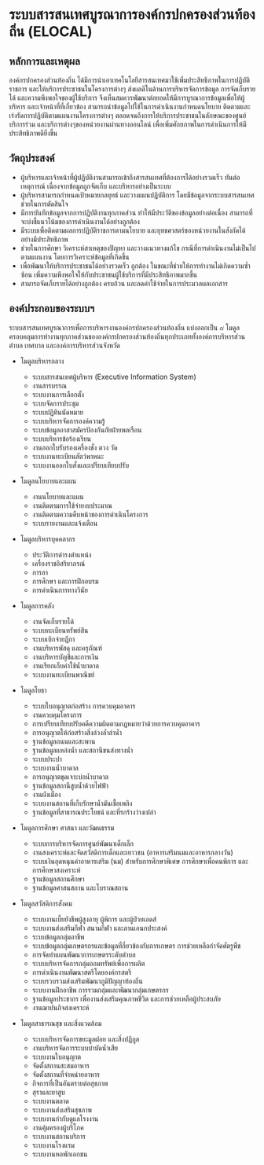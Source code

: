 # ระบบสารสนเทศบูรณาการองค์กรปกครองส่วนท้องถิ่น (ELOCAL)

## หลักการและเหตุผล

องค์กรปกครองส่วนท้องถิ่น ได้มีการนำเอาเทคโนโลยีสารสนเทศมาใช้เพิ่มประสิทธิภาพในการปฏิบัติราชการ และให้บริการประชาชนในโครงการต่างๆ ส่งผลดีในด้านการบริหารจัดการข้อมูล การจัดเก็บรายได้ และความพึงพอใจของผู้ใช้บริการ จึงเห็นสมควรพัฒนาต่อยอดให้มีการบูรณาการข้อมูลเพื่อให้ผู้บริหาร และเจ้าหน้าที่ที่เกี่ยวข้อง สามารถนำข้อมูลไปใช้ในการดำเนินงานกำหนดนโยบาย ติดตามและเร่งรัดการปฏิบัติตามแผนงานโครงการต่างๆ ตลอดจนถึงการให้บริการประชาชนในลักษณะของศูนย์บริการร่วม และบริการต่างๆของหน่วยงานผ่านทางออนไลน์ เพื่อเพิ่มศักยภาพในการดำเนินการให้มีประสิทธิภาพดียิ่งขึ้น

## วัตถุประสงค์

* ผู้บริหารและเจ้าหน้าที่ผู้ปฏิบัติงานสามารถเข้าถึงสารสนเทศที่ต้องการได้อย่างรวดเร็ว ทันต่อเหตุการณ์ เนื่องจากข้อมูลถูกจัดเก็บ และบริหารอย่างเป็นระบบ
* ผู้บริหารสามารถกำหนดเป้าหมายกลยุทธ์ และวางแผนปฏิบัติการ โดยมีข้อมูลจากระบบสารสนเทศ ช่วยในการตัดสินใจ
* มีการบันทึกข้อมูลจากการปฏิบัติงานทุกภาคส่วน ทำให้มีประวัติของข้อมูลอย่างต่อเนื่อง สามารถที่จะบ่งชี้แนวโน้มของการดำเนินงานได้อย่างถูกต้อง
* มีระบบเพื่อติดตามผลการปฏิบัติราชการตามนโยบาย และยุทธศาสตร์ของหน่วยงานในสังกัดได้อย่างมีประสิทธิภาพ
* ช่วยในการศึกษา วิเคราะห์สาเหตุของปัญหา และวางแนวทางแก้ไข กรณีที่การดำเนินงานไม่เป็นไปตามแผนงาน โดยการวิเคราะห์ข้อมูลที่เกิดขึ้น
* เพื่อพัฒนาให้บริการประชาชนได้อย่างรวดเร็ว ถูกต้อง ในขณะที่ช่วยให้การทำงานไม่เกิดความซ้ำซ้อน เพิ่มความพึงพอใจให้กับประชาชนผู้ใช้บริการที่มีประสิทธิภาพมากขึ้น
* สามารถจัดเก็บรายได้อย่างถูกต้อง ครบถ้วน และลดค่าใช้จ่ายในการประมวลผลเอกสาร


## องค์ประกอบของระบบฯ

ระบบสารสนเทศบูรณาการเพื่อการบริหารงานองค์กรปกครองส่วนท้องถิ่น แบ่งออกเป็น ๘ โมดูลครอบคลุมการทำงานทุกภาคส่วนขององค์กรปกครองส่วนท้องถิ่นทุกประเภททั้งองค์การบริหารส่วนตำบล เทศบาล และองค์การบริหารส่วนจังหวัด

* โมดูลบริหารกลาง
  * ระบบสารสนเทศผู้บริหาร (Executive Information System)
  * งานสารบรรณ
  * ระบบงานการเลือกตั้ง
  * ระบบจัดการประชุม
  * ระบบปฏิทินนัดหมาย
  * ระบบบริหารจัดการองค์ความรู้
  * ระบบข้อมูลอาสาสมัครป้องกันภัยฝ่ายพลเรือน
  * ระบบบริหารข้อร้องเรียน
  * งานออกใบรับรองเครื่องชั่ง ตวง วัด
  * ระบบงานทะเบียนสัตว์พาหนะ
  * ระบบงานออกใบสั่งและเปรียบเทียบปรับ

* โมดูลนโยบายและแผน
  * งานนโยบายและแผน
  * งานติดตามการใช้จ่ายงบประมาณ
  * งานติดตามความคืบหน้าของการดำเนินโครงการ
  * ระบบรายงานและแจ้งเตือน

* โมดูลบริหารบุคคลากร
  * ประวัติการดำรงตำแหน่ง
  * เครื่องราชอิสริยาภรณ์
  * การลา
  * การศึกษา และการฝึกอบรม
  * การดำเนินการทางวินัย

* โมดูลการคลัง
  * งานจัดเก็บรายได้
  * ระบบทะเบียนทรัพย์สิน
  * ระบบเบิกจ่ายฎีกา
  * งานบริหารพัสดุ และครุภัณฑ์
  * งานบริหารบัญชีและการเงิน
  * งานเรียกเก็บค่าใช้น้ำบาดาล
  * ระบบงานทะเบียนพาณิชย์

* โมดูลโยธา
  * ระบบใบอนุญาตก่อสร้าง การควบคุมอาคาร
  * งานควบคุมโครงการ
  * การเปรียบเทียบปรับคดีความผิดตามกฏหมายว่าด้วยการควบคุมอาคาร
  * การอนุญาตให้ก่อสร้างสิ่งล่วงล้ำลำน้ำ
  * ฐานข้อมูลถนนและสะพาน
  * ฐานข้อมูลแหล่งน้ำ และสถานีขนส่งทางน้ำ
  * ระบบประปา
  * ระบบงานน้ำบาดาล
  * การอนุญาตขุดเจาะบ่อน้ำบาดาล
  * ฐานข้อมูลสถานีสูบน้ำด้วยไฟฟ้า
  * งานผังเมือง
  * ระบบงานสถานที่เก็บรักษาน้ำมันเชื้อเพลิง
  * ฐานข้อมูลที่สาธารณประโยชน์ และที่รกร้างว่างเปล่า

* โมดูลการศึกษา ศาสนา และวัฒนธรรม
  * ระบบการบริหารจัดการศูนย์พัฒนาเด็กเล็ก
  * งานสงเคราะห์และจัดสวัสดิการเด็กและเยาวชน (อาหารเสริมนมและอาหารกลางวัน)
  * ระบบเงินอุดหนุนค่าอาหารเสริม (นม) สำหรับการศึกษาพิเศษ การศึกษาเพื่อคนพิการ และการศึกษาสงเคราะห์
  * ฐานข้อมูลสถานศึกษา
  * ฐานข้อมูลศาสนสถาน และโบราณสถาน

* โมดูลสวัสดิการสังคม
  * ระบบงานเบี้ยยังชีพผู้สูงอายุ ผู้พิการ และผู้ป่วยเอดส์
  * ระบบงานส่งเสริมกีฬา สนามกีฬา และลานเอนกประสงค์
  * ระบบข้อมูลกลุ่มอาชีพ
  * ระบบข้อมูลกลุ่มเกษตรกรและข้อมูลที่กี่ยวข้องกับการเกษตร การช่วยเหลือกำจัดศัตรูพืช
  * การจัดทำแผนพัฒนาการเกษตรระดับตำบล
  * ระบบบริหารจัดการกลุ่มออมทรัพย์เพื่อการผลิต
  * การดำเนินงานพัฒนาสตรีโดยองค์กรสตรี
  * ระบบรวบรวมส่งเสริมพัฒนาภูมิปัญญาท้องถิ่น
  * ระบบงานฝึกอาชีพ การรวมกลุ่มและพัฒนากลุ่มเกษตรกร
  * ฐานข้อมูลประชากร เพื่องานส่งเสริมคุณภาพชีวิต และการช่วยเหลือผู้ประสบภัย
  * งานฌาปนกิจสงเคราะห์

* โมดูลสาธารณสุข และสิ่งแวดล้อม
  * ระบบบริหารจัดการขยะมูลฝอย และสิ่งปฏิกูล
  * งานบริหารจัดการระบบบำบัดน้ำเสีย
  * ระบบงานใบอนุญาต
  * จัดตั้งสถานสะสมอาหาร
  * จัดตั้งสถานที่จำหน่ายอาหาร
  * กิจการที่เป็นอันตรายต่อสุขภาพ
  * สุราและยาสูบ
  * ระบบงานตลาด
  * ระบบงานส่งเสริมสุขภาพ
  * ระบบงานกำกับดูแลโรงงาน
  * งานคุ้มครองผู้บริโภค
  * ระบบงานสถานบริการ
  * ระบบงานโรงแรม
  * ระบบงานหอพักเอกชน
